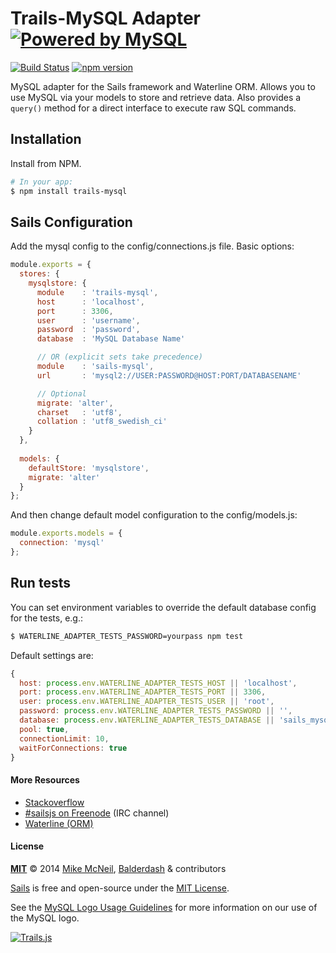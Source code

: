 # Trails-MySQL Adapter <a target="_blank" href="http://www.mysql.com"><img src="http://www.mysql.com/common/logos/powered-by-mysql-125x64.png" alt="Powered by MySQL" title="trails-mysql: MySQL adapter for Trailsjs"/></a>
[![Build Status](https://travis-ci.org/balderdashy/trails-mysql.svg?branch=master)](https://travis-ci.org/balderdashy/trails-mysql)
[![npm version](https://badge.fury.io/js/trails-mysql.svg)](http://badge.fury.io/js/trails-mysql)

MySQL adapter for the Sails framework and Waterline ORM.  Allows you to use MySQL via your models to store and retrieve data.  Also provides a `query()` method for a direct interface to execute raw SQL commands.



## Installation

Install from NPM.

```bash
# In your app:
$ npm install trails-mysql
```

## Sails Configuration

Add the mysql config to the config/connections.js file. Basic options:

```javascript
module.exports = {
  stores: {
    mysqlstore: {
      module    : 'trails-mysql',
      host      : 'localhost',
      port      : 3306,
      user      : 'username',
      password  : 'password',
      database  : 'MySQL Database Name'

      // OR (explicit sets take precedence)
      module    : 'sails-mysql',
      url       : 'mysql2://USER:PASSWORD@HOST:PORT/DATABASENAME'

      // Optional
      migrate: 'alter',
      charset   : 'utf8',
      collation : 'utf8_swedish_ci'
    }
  },
  
  models: {
    defaultStore: 'mysqlstore', 
    migrate: 'alter'
  }
};
```

And then change default model configuration to the config/models.js:

```javascript
module.exports.models = {
  connection: 'mysql'
};
```

## Run tests

You can set environment variables to override the default database config for the tests, e.g.:

```sh
$ WATERLINE_ADAPTER_TESTS_PASSWORD=yourpass npm test
```


Default settings are:

```javascript
{
  host: process.env.WATERLINE_ADAPTER_TESTS_HOST || 'localhost',
  port: process.env.WATERLINE_ADAPTER_TESTS_PORT || 3306,
  user: process.env.WATERLINE_ADAPTER_TESTS_USER || 'root',
  password: process.env.WATERLINE_ADAPTER_TESTS_PASSWORD || '',
  database: process.env.WATERLINE_ADAPTER_TESTS_DATABASE || 'sails_mysql',
  pool: true,
  connectionLimit: 10,
  waitForConnections: true
}
```



#### More Resources

- [Stackoverflow](http://stackoverflow.com/questions/tagged/trails.js)
- [#sailsjs on Freenode](http://webchat.freenode.net/) (IRC channel)
- [Waterline (ORM)](http://github.com/balderdashy/waterline)


#### License

**[MIT](./LICENSE)**
&copy; 2014
[Mike McNeil](http://michaelmcneil.com), [Balderdash](http://balderdash.co) & contributors

[Sails](http://sailsjs.org) is free and open-source under the [MIT License](http://sails.mit-license.org/).

See the [MySQL Logo Usage Guidelines](http://www.mysql.com/about/legal/trademark.html) for more information on our use of the MySQL logo.

[![Trails.js](http://i.imgur.com/0iVVRxi.png)](http://trailsjs.io)

